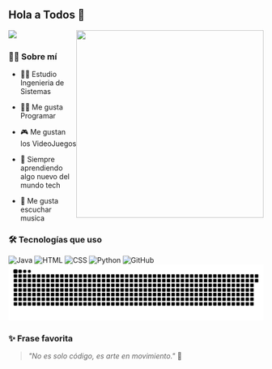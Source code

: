 ## Hola a Todos 👋
<img align="right" src="https://media.giphy.com/media/QvpqTCiEcwtvx6wwJK/giphy.gif" width="370" height="370" frameBorder="0" class="giphy-embed" allowFullScreen></img>
<img src="https://readme-typing-svg.herokuapp.com?color=%2336BCF7&size=25&center=true&vCenter=true&width=433&height=75&lines=Yo_soy+Oliver+Garcia+(oli);Ingeniero_en_Sistemas">
### 👨‍💻 Sobre mí
- 🧑‍🎓 Estudio Ingenieria de Sistemas
- 👨‍💻 Me gusta Programar  

- 🎮 Me gustan los VideoJuegos 

- 🤖 Siempre aprendiendo algo nuevo del mundo tech 

- 🎵 Me gusta escuchar musica
### 🛠️ Tecnologías que uso

![Java](https://img.shields.io/badge/Java-007396?style=flat&logo=java&logoColor=white)
![HTML](https://img.shields.io/badge/HTML-E34F26?style=flat&logo=html5&logoColor=white)
![CSS](https://img.shields.io/badge/CSS-1572B6?style=flat&logo=css3&logoColor=white)
![Python](https://img.shields.io/badge/Python-3776AB?style=flat&logo=python&logoColor=white)
![GitHub](https://img.shields.io/badge/GitHub-181717?style=flat&logo=github&logoColor=white)
![snake gif](https://github.com/TekyaygilFethi/TekyaygilFethi/blob/output/github-contribution-grid-snake.svg)
### ✨ Frase favorita

> _"No es solo código, es arte en movimiento."_ 🚀
<!--
**olivergarguz/olivergarguz** is a ✨ _special_ ✨ repository because its `README.md` (this file) appears on your GitHub profile.

Here are some ideas to get you started:

- 🔭 I’m currently working on ...
- 🌱 I’m currently learning ...
- 👯 I’m looking to collaborate on ...
- 🤔 I’m looking for help with ...
- 💬 Ask me about ...
- 📫 How to reach me: ...
- 😄 Pronouns: ...
- ⚡ Fun fact: ...
-->
